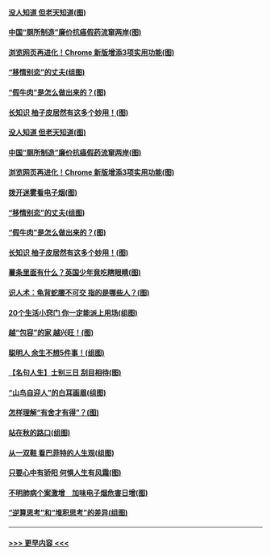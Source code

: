 #### [没人知道 但老天知道(图)](../pages/p8/907731.md?t=09190022) 
#### [中国“厕所制造”廉价抗癌假药流窜两岸(图)](../pages/p8/907723.md?t=09190022) 
#### [浏览网页再进化！Chrome 新版增添3项实用功能(图)](../pages/p8/907714.md?t=09190022) 
#### [“移情别恋”的丈夫(组图)](../pages/p8/907644.md?t=09190022) 
#### [“假牛肉”是怎么做出来的？(图)](../pages/p8/907668.md?t=09190022) 
#### [长知识 柚子皮居然有这多个妙用！(图)](../pages/p8/907425.md?t=09190022) 
#### [没人知道 但老天知道(图)](../pages/p8/907731.md?t=09190022) 
#### [中国“厕所制造”廉价抗癌假药流窜两岸(图)](../pages/p8/907723.md?t=09190022) 
#### [浏览网页再进化！Chrome 新版增添3项实用功能(图)](../pages/p8/907714.md?t=09190022) 
#### [拨开迷雾看电子烟(图)](../pages/p8/907427.md?t=09190022) 
#### [“移情别恋”的丈夫(组图)](../pages/p8/907644.md?t=09190022) 
#### [“假牛肉”是怎么做出来的？(图)](../pages/p8/907668.md?t=09190022) 
#### [长知识 柚子皮居然有这多个妙用！(图)](../pages/p8/907425.md?t=09190022) 
#### [薯条里面有什么？英国少年竟吃瞎眼睛(图)](../pages/p8/907381.md?t=09190022) 
#### [识人术：龟背蛇腰不可交 指的是哪些人？(图)](../pages/p8/907503.md?t=09190022) 
#### [20个生活小窍门 你一定能派上用场(组图)](../pages/p8/907510.md?t=09190022) 
#### [越“包容”的家 越兴旺！(图)](../pages/p8/907328.md?t=09190022) 
#### [聪明人 余生不想5件事！(组图)](../pages/p8/907364.md?t=09190022) 
#### [【名句人生】士别三日 刮目相待(图)](../pages/p8/906988.md?t=09190022) 
#### [“山鸟自迎人”的白耳画眉(组图)](../pages/p8/907332.md?t=09190022) 
#### [怎样理解“有舍才有得”？(图)](../pages/p8/906872.md?t=09190022) 
#### [站在秋的路口(组图)](../pages/p8/906914.md?t=09190022) 
#### [从一双鞋 看巴菲特的人生观(组图)](../pages/p8/907311.md?t=09190022) 
#### [只要心中有骄阳 何惧人生有风霜(图)](../pages/p8/907320.md?t=09190022) 
#### [不明肺病个案激增　加味电子烟危害日增(图)](../pages/p8/907307.md?t=09190022) 
#### [“逆算思考”和“堆积思考”的差异(组图)](../pages/p8/907229.md?t=09190022) 

----
#### [ >>> 更早内容 <<< ](../indexes/p8-earlier.md)
